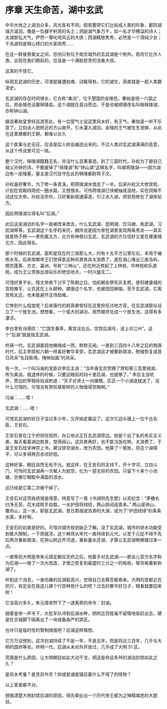 # 序章 天生命苦，湖中玄武

中华大地之上湖泊众多，风光各有不同。假若要把它们比拟成人类的形象，鄱阳湖端方温润，像是一位器宇轩昂的名士；洞庭湖气象万千，如一名才华横溢的诗人；太湖恢弘大气，俨然一尊叱咤风云的大侠；西湖精致隽秀，必然是一个清纯少女；千岛湖则是锦心绣口的大家闺秀……

在这一群俊男美女之间，恐怕只有位于南京城外的玄武湖是个例外。若将它比作人类，出现在我们眼前的，应该是一个满脸悲苦的沧桑大叔。

这真的不怪它。

纵观玄武湖的历史，可谓是屡遭劫难、动辄得咎。它的湖生，简直就是一部人类霸凌史。

玄武湖的存在时间很长，它古称“桑泊”，位于楚国的金陵邑。秦始皇统一六国之后，把金陵邑设置秣陵县。这个湖就在县治旁边，于是也被顺便改名叫做秣陵湖，亦称钟山湖。

据说秦始皇曾经巡游至此，有一位望气士说这里风水好，有王气。秦始皇一听不乐意了，立刻派人把附近的方山凿开，引水灌入湖泊。金陵的王气被生生泄掉，从此在这里建都的王朝，都难以长久

这个故事与史无征，应该是后人附会编造出来的。不过人类对玄武湖满满的恶意，从这个传说里可见一斑。

整个汉代，秣陵湖籍籍无名，并没什么显著事迹。到了三国时代，孙权为了避自己祖父孙钟的讳，干脆废掉了“秣陵湖”和“钟山湖”这俩名字，叫做蒋陵湖——因为湖边有一座陵墓，墓主是汉代驻守在此的秣陵都尉蒋子文。

孙权喜好奢华，为了修一条青溪，把蒋陵湖水借走了一半。后来孙权又大修宫苑，计划在宫殿四周挖一圈水路，又想借水。可怜蒋陵湖已快被抽成湿地，实在伺候不动这位大帝。孙权没奈何，只好重新疏通渠道，引江水入湖，把宫苑修在了湖岸前方。

因此蒋陵湖又得名叫“后湖。”

此后这座湖泊的名字一直被改来改去，什么玄武湖、昆明湖、饮马塘、练武湖，习武湖等等。玄武湖这个名字的来历，据传说是因为曾在湖里发现两条黑龙——其实就是扬子鳄——黑色属北方，北方有神兽曰玄武，玄武湖的方位恰好又是在建康城北方，因此得名。

那个时候的玄武湖，面积是现在的三倍那么大，约有十五平方公里左右，本用于编练水军。后来南朝帝王们觉得拿这种风景练兵太浪费了，遂在湖心堆出三座岛屿，模仿蓬莱、方丈、瀛洲，号称“三神山”，还在附近修起了上林苑、华林苑和乐游苑，成为王公贵族出游玩乐的绝佳地点，一时兴盛无二。

可惜好景不长。隋文帝南下讨平了陈朝之后，怕前朝余孽死灰复燃，便将建康城的宫苑推平，让农民在上头耕种。建康这个名字，也被改回秣陵。至于玄武湖，它离宫苑太近，也未能避开这场劫难。

它惨到什么程度呢？后来唐代的颜真卿曾经在这里担任过地方官，在玄武湖原址设立了一个放生池。想想看，一个偌大的湖泊，居然被挤兑成一个放生池，这得有多凄凉。

李白曾有诗感叹：“亡国生春草，离宫没古丘。空馀后湖月，波上对江州”，这个“后湖”就是指玄武湖。

终唐一代，玄武湖委屈地蜷缩成一团，默默无闻。一直到三百四十八年之后的南唐时代，后主李煜和六朝一样喜好奢华享受，玄武湖这才被重新疏浚，勉强恢复成昔日风采“名目胜境，掩映如画”的风采。

有一次，一个叫冯谧的宠臣对李后主说：“当年唐玄宗赏赐了贺知章三百里镜湖，传为美谈。我退休的时候，只要这眼前的四十里后湖，也就够了。” 李后主没吭声，旁边的宰相徐铉讽刺道：“天子对贤士一向慷慨，区区一个小湖送就送了，没什么可惜的，可惜没有贺知章那样的人物值得赏赐啊。”

冯谧：……喂！

玄武湖：……喂！

可惜玄武湖的好日子没过多少年，又开始走霉运了。这次它迎头撞上一位千古名臣，王安石。

王安石曾在江宁府担任知府，办公地点正在玄武湖旁边。他是个出了名的务实主义者，每天看着湖边胜景，觉得闹心。这风景再好，也不能当饭吃啊，太浪费了。于是王安石给宋神宗上书，建议排空湖水，改为农田。他算了一笔账，将这个湖填平，可以多得两百余顷好田。

这种好事，朝廷自然无有不允。就这样，在王安石的主持下，开十字河，立四斗门，可怜的玄武湖再一次被人为放空，化为一望无际的农田。只留下十来个小池塘，仿佛它眼眶中满盈的泪水。

这已经是它第二次被干掉了。

王安石对这项政绩很是得意，特意写了一首《书湖阴先生壁》以资纪念：“茅檐长扫净无苔，花木成畦手自栽。一水护田将绿绕，两山排闼送青来。” 两山是钟山、覆舟山，这一水，即是玄武湖。昔日那烟波浩渺的大湖，成为了“护田绕绿”的条条水渠，多好啊。

王安石的初衷是好的，可惜对城市规划缺乏了解。没了玄武湖，城市的排水功能受到极大限制，一下雨就涝。这个麻烦从宋代一直持续到元代，以至于元廷不得不先后两次重新疏浚，在钟山附近开河道，重新蓄水还湖，才算让玄武湖稍微缓过来一点。

一直等到大明皇帝朱元璋定都应天府之后，他着手对玄武湖——那会儿官方名字称为后湖——做了一次大改造，才使之恢复到最盛时三分之一的格局，够资格重新称湖了。

听到这个消息，一身伤痛的后湖挺高兴，觉得自己总算否极泰来。大明的首都近在咫尺，肯定会在我这儿建个行宫林苑什么的吧？过去的奢华好日子，眼看就要回来啦！

它没高兴多久，朱元璋突然下了一道离奇的命令：封湖。

随着皇帝一声令下，大批军队冲到后湖水畔，把附近百姓毫不留情地驱赶出去，硬是在京城脚下隔离出了一块戒备森严的禁区。

也许只是临时性的管制措施吧？后湖这样猜想。

它万万没想到，这次封湖持续了不是一年，不是五年，而是将近三百年，几乎与大明的国祚等长。终明一代，后湖从未对外开放过，几乎成了大明 51 区。

究竟是什么原因，让大明朝廷如此大动干戈，把这座命运多舛的湖泊封禁如此之久？

是风水考量？是灵异作祟？抑或是湖底镇压着什么不得了的怪物？

以上答案都不对。

想搞清楚大明封禁后湖的原因，得先牵扯出一个历代帝王都为之殚精竭虑的大题目。
